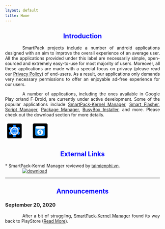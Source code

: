 ```yaml
---
layout: default
title: Home
---
```


<style>
    tab1 { padding-left: 4em; }
</style>

<h2 style="color: blue; text-align: center">Introduction</h2>

<p style="text-align: justify;"><tab1>SmartPack projects include a number of android applications designed with an aim to improve the overall experience of an average user. All the applications provided under this label are necessarily simple, open-sourced and extremely easy-to-use for most majority of users. Moreover, all these applications are made with a special focus on privacy (please read our <a href="{{ site.github.url }}/privacy-policy/">Privacy Policy</a>) of end-users. As a result, our applications only demands very necessary permissions to offer an enjoyable ad-free experience for our users.</tab1></p>

<p style="text-align: justify;"><tab1>A number of applications, including the ones available in Google Play or/and F-Droid, are currently under active development. Some of the popular applications include <a href="{{ site.github.url }}/spkm/">SmartPack-Kernel Manager</a>, <a href="{{ site.github.url }}/smartflasher/">Smart Flasher</a>, <a href="{{ site.github.url }}/scriptmanager/">Script Manager</a>, <a href="{{ site.github.url }}/pm/">Package Manager</a>, <a href="{{ site.github.url }}/bbi/">BusyBox Installer</a>, and more. Please check out the download section for more details.</tab1></p>

<p><a href="https://play.google.com/store/apps/details?id=com.smartpack.kernelmanager.release" target="_blank"><img src="https://github.com/SmartPack/SmartPack-Kernel-Manager/blob/master/app/src/main/ic_launcher-web.png?raw=true" alt="" height="60" /></a> <a href="https://play.google.com/store/apps/details?id=com.smartpack.packagemanager" target="_blank"><img src="https://github.com/SmartPack/PackageManager/blob/master/app/src/main/ic_launcher-web.png?raw=true" alt="" height="60" /></a> <a href="https://f-droid.org/packages/com.sunilpaulmathew.debloater" target="_blank"><img src="https://github.com/sunilpaulmathew/De-Bloater/blob/master/app/src/main/res/mipmap-xxxhdpi/ic_launcher.png?raw=true" alt="" height="60" /></a> <a href="https://play.google.com/store/apps/details?id=com.smartpack.kernelprofiler" target="_blank"><img src="https://github.com/SmartPack/KernelProfiler/blob/master/app/src/main/res/mipmap-xxxhdpi/ic_launcher.png?raw=true" alt="" height="60" /></a> <a href="https://play.google.com/store/apps/details?id=com.smartpack.busyboxinstaller" target="_blank"><img src="https://github.com/SmartPack/BusyBox-Installer/blob/master/app/src/main/res/mipmap-xxxhdpi/ic_launcher.png?raw=true" alt="" height="60" /></a> <a href="https://play.google.com/store/apps/details?id=com.sunilpaulmathew.translator" target="_blank"><img src="https://github.com/sunilpaulmathew/Translator/blob/master/app/src/main/res/mipmap-xxxhdpi/ic_launcher.png?raw=true" alt="" height="60" /></a> <a href="https://play.google.com/store/apps/details?id=com.smartpack.donate" target="_blank"><img src="https://github.com/SmartPack/SmartPack.github.io/blob/master/asset/pic009.png?raw=true" alt="" height="60" /></a></p>

<h2 style="color: blue; text-align: center">External Links</h2>
* SmartPack-Kernel Manager reviewed by <a href="https://taimienphi.vn/download-smartpack-kernel-manager-91478">taimienphi.vn</a>.
<tab1><a href="https://taimienphi.vn" title="download"><img src="https://taimienphi.vn/Images/bn/reviewed/tmp2.png" title="awarded 5 Stars at Taimienphi" alt="download" /></a></tab1>

<hr>

<h2 style="color: blue; text-align: center">Announcements</h2>

<h3 style="text-align: left">September 20, 2020</h3>

<p style="text-align: justify;"><tab1>After a bit of struggling, <a href="{{ site.github.url }}/spkm/" target="_blank">SmartPack-Kernel Manager</a> found its way back to PlayStore (<a href="{{ site.github.url }}/announcements">Read More</a>).</tab1></p>
